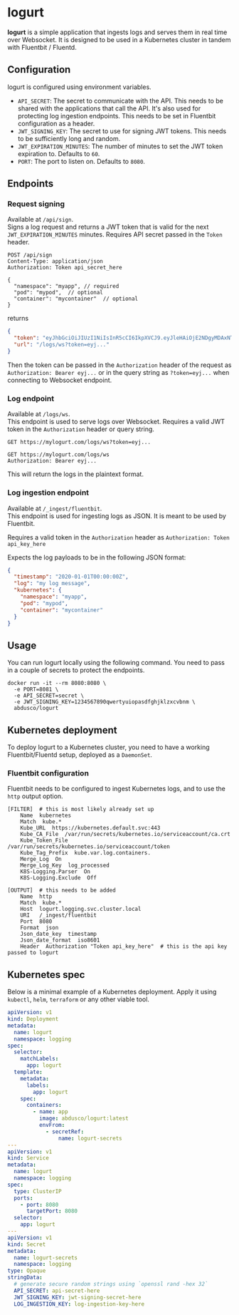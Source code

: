 # logurt

**logurt** is a simple application that ingests logs and serves them in real time over Websocket.
It is designed to be used in a Kubernetes cluster in tandem with Fluentbit / Fluentd.

## Configuration

logurt is configured using environment variables.

- `API_SECRET`: The secret to communicate with the API. This needs to be shared with the applications that call the API.
  It's also used for protecting log ingestion endpoints. This needs to be set in Fluentbit
  configuration as a header.
- `JWT_SIGNING_KEY`: The secret to use for signing JWT tokens. This needs to be sufficiently long and random.
- `JWT_EXPIRATION_MINUTES`: The number of minutes to set the JWT token expiration to. Defaults to `60`.
- `PORT`: The port to listen on. Defaults to `8080`.

## Endpoints

### Request signing

Available at `/api/sign`.  
Signs a log request and returns a JWT token that is valid for the next `JWT_EXPIRATION_MINUTES` minutes.
Requires API secret passed in the `Token` header.

```http request
POST /api/sign
Content-Type: application/json
Authorization: Token api_secret_here

{
  "namespace": "myapp", // required
  "pod": "mypod",  // optional
  "container": "mycontainer"  // optional
}
```

returns

```json
{
  "token": "eyJhbGciOiJIUzI1NiIsInR5cCI6IkpXVCJ9.eyJleHAiOjE2NDgyMDAxNTUsIm5hbWVzcGFjZSI6Im5zIiwicG9kIjoid2ViIiwiY29udGFpbmVyIjoiIn0.-NNQN-zs_vYttHYcMtjecv7id-JHs1fZ6cWr0vj_Zso",
  "url": "/logs/ws?token=eyj..."
}
```

Then the token can be passed in the `Authorization` header of the request as `Authorization: Bearer eyj...`
or in the query string as `?token=eyj...` when connecting to Websocket endpoint.

### Log endpoint

Available at `/logs/ws`.  
This endpoint is used to serve logs over Websocket.
Requires a valid JWT token in the `Authorization` header or query string.

```
GET https://mylogurt.com/logs/ws?token=eyj...
```

```
GET https://mylogurt.com/logs/ws
Authorization: Bearer eyj...
```

This will return the logs in the plaintext format.

### Log ingestion endpoint

Available at `/_ingest/fluentbit`.    
This endpoint is used for ingesting logs as JSON. It is meant to be used by Fluentbit.

Requires a valid token in the `Authorization` header as `Authorization: Token api_key_here`

Expects the log payloads to be in the following JSON format:

```json
{
  "timestamp": "2020-01-01T00:00:00Z",
  "log": "my log message",
  "kubernetes": {
    "namespace": "myapp",
    "pod": "mypod",
    "container": "mycontainer"
  }
}
```

## Usage

You can run logurt locally using the following command. You need to pass in a couple of secrets
to protect the endpoints.

```shell
docker run -it --rm 8080:8080 \
  -e PORT=8081 \
  -e API_SECRET=secret \
  -e JWT_SIGNING_KEY=1234567890qwertyuiopasdfghjklzxcvbnm \
  abdusco/logurt
```

## Kubernetes deployment

To deploy logurt to a Kubernetes cluster, you need to have a working Fluentbit/Fluentd setup, deployed as a `DaemonSet`.

### Fluentbit configuration

Fluentbit needs to be configured to ingest Kubernetes logs, and to use the `http` output option.

```
[FILTER]  # this is most likely already set up
    Name  kubernetes
    Match  kube.*
    Kube_URL  https://kubernetes.default.svc:443
    Kube_CA_File  /var/run/secrets/kubernetes.io/serviceaccount/ca.crt
    Kube_Token_File  /var/run/secrets/kubernetes.io/serviceaccount/token
    Kube_Tag_Prefix  kube.var.log.containers.
    Merge_Log  On
    Merge_Log_Key  log_processed
    K8S-Logging.Parser  On
    K8S-Logging.Exclude  Off

[OUTPUT]  # this needs to be added
    Name  http
    Match  kube.*
    Host  logurt.logging.svc.cluster.local
    URI   /_ingest/fluentbit
    Port  8080
    Format  json
    Json_date_key  timestamp
    Json_date_format  iso8601
    Header  Authorization "Token api_key_here"  # this is the api key passed to logurt
```

## Kubernetes spec

Below is a minimal example of a Kubernetes deployment. Apply it using `kubectl`, `helm`, `terraform` or any other viable
tool.

```yaml
apiVersion: v1
kind: Deployment
metadata:
  name: logurt
  namespace: logging
spec:
  selector:
    matchLabels:
      app: logurt
  template:
    metadata:
      labels:
        app: logurt
    spec:
      containers:
        - name: app
          image: abdusco/logurt:latest
          envFrom:
            - secretRef:
                name: logurt-secrets
---
apiVersion: v1
kind: Service
metadata:
  name: logurt
  namespace: logging
spec:
  type: ClusterIP
  ports:
    - port: 8080
      targetPort: 8080
  selector:
    app: logurt
---
apiVersion: v1
kind: Secret
metadata:
  name: logurt-secrets
  namespace: logging
type: Opaque
stringData:
  # generate secure random strings using `openssl rand -hex 32`
  API_SECRET: api-secret-here
  JWT_SIGNING_KEY: jwt-signing-secret-here
  LOG_INGESTION_KEY: log-ingestion-key-here
```
